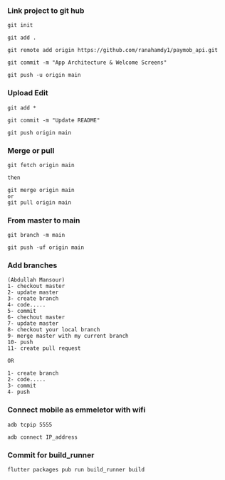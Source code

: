 ### Link project to git hub
```
git init

git add .

git remote add origin https://github.com/ranahamdy1/paymob_api.git

git commit -m "App Architecture & Welcome Screens"

git push -u origin main
```

### Upload Edit
```
git add *

git commit -m "Update README"

git push origin main
```

### Merge or pull
```
git fetch origin main 

then

git merge origin main 
or 
git pull origin main 
```

### From master to main
```
git branch -m main

git push -uf origin main
```

### Add branches
```
(Abdullah Mansour)
1- checkout master
2- update master
3- create branch 
4- code.....
5- commit
6- chechout master
7- update master
8- checkout your local branch
9- merge master with my current branch
10- push
11- create pull request

OR

1- create branch 
2- code.....
3- commit
4- push
```

### Connect mobile as emmeletor with wifi
```
adb tcpip 5555

adb connect IP_address
```

### Commit for build_runner
```
flutter packages pub run build_runner build
```
